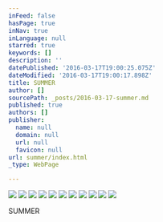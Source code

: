 ```yaml
---
inFeed: false
hasPage: true
inNav: true
inLanguage: null
starred: true
keywords: []
description: ''
datePublished: '2016-03-17T19:00:25.075Z'
dateModified: '2016-03-17T19:00:17.898Z'
title: SUMMER
author: []
sourcePath: _posts/2016-03-17-summer.md
published: true
authors: []
publisher:
  name: null
  domain: null
  url: null
  favicon: null
url: summer/index.html
_type: WebPage

---
```

![](https://the-grid-user-content.s3-us-west-2.amazonaws.com/5f1a9f40-5d5b-424a-b852-5ab8c73b4798.jpg)
![](https://the-grid-user-content.s3-us-west-2.amazonaws.com/6a62a4a8-cd56-4991-b939-f14944f16be0.jpg)
![](https://the-grid-user-content.s3-us-west-2.amazonaws.com/cf445df5-dbb6-4490-8e1f-4cba0aa1186e.jpg)
![](https://the-grid-user-content.s3-us-west-2.amazonaws.com/eee80ae3-daa1-46c0-a205-0144f84bdc54.jpg)
![](https://the-grid-user-content.s3-us-west-2.amazonaws.com/193093f4-a5e2-471e-ad17-b73c56aecbba.jpg)
![](https://the-grid-user-content.s3-us-west-2.amazonaws.com/263748c2-b4e0-4944-a40e-ec18d6985736.jpg)
![](https://the-grid-user-content.s3-us-west-2.amazonaws.com/68902cc2-5412-4b0d-86e0-d61e87333942.jpg)
![](https://the-grid-user-content.s3-us-west-2.amazonaws.com/fa97f9c4-44dd-4c11-83ab-81797e3276e3.jpg)
![](https://the-grid-user-content.s3-us-west-2.amazonaws.com/5235a230-41b4-4ff3-bbb3-0e737372bad1.jpg)
![](https://the-grid-user-content.s3-us-west-2.amazonaws.com/3723d65e-8154-4342-9615-5c00afe6f1bc.jpg)
![](https://the-grid-user-content.s3-us-west-2.amazonaws.com/7d4b0519-1122-4b68-ac59-ae2ce9c81dab.jpg)

SUMMER